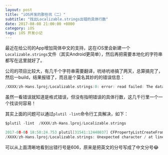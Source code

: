 ```yaml
---
layout: post
title: "iOS开发的那些坑（二）"
subtitle: "找出Localizable.strings出错的具体行数"
date: 2017-08-08 21:00:00 +0800
category: iOS
tags: iOS 开发小记
---
```


最近在给公司的App增加简体中文的支持，这在iOS里会新建一个`Localizable.strings`文件（其实Android更简单），然后再把需要本地化的字符串都写在这里就好了。

公司的项目比较大，有几千个字符串需要翻译，吭哧吭哧搞了两天，总算搞完了，然后一build，结果报错了，而且是个莫名其妙的的错误信息：

```c
/XXXX/zh-Hans.lproj/Localizable.strings:0: error: read failed: The data couldn’t be read because it isn’t in the correct format.
```

虽然一看错误就知道是格式错误，但没有指明错误的具体行数，这几千行里一个一个找谈何容易！

其实上面的问题可以通过`plutil -lint`命令行工具解决，如下：

```c
$plutil -lint  /XXXX/zh-Hans.lproj/Localizable.strings

2017-08-08 18:50:24.753 plutil[31541:12440037] CFPropertyListCreateFromXMLData(): Old-style plist parser: missing semicolon in dictionary on line 606. Parsing will be abandoned. Break on _CFPropertyListMissingSemicolon to debug.
/XXXX/zh-Hans.lproj/Localizable.strings: Unexpected character / at line 1
```

可以从上面清晰地看到出错行号是606，原来是把英文的分号写成了中文分号😂

